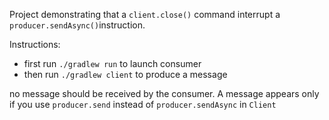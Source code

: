 Project demonstrating that a `client.close()` command interrupt a `producer.sendAsync()`instruction.

Instructions:
- first run `./gradlew run` to launch consumer
- then run `./gradlew client` to produce a message

no message should be received by the consumer. A message appears only if you use `producer.send` instead of `producer.sendAsync` in `Client`

